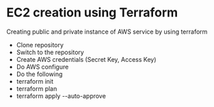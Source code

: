 # EC2 creation using Terraform
Creating public and private instance of AWS service by using terraform

* Clone repository
* Switch to the repository
* Create AWS credentials (Secret Key, Access Key)
* Do AWS configure
* Do the following
* terraform init
* terraform plan
* terraform apply --auto-approve

